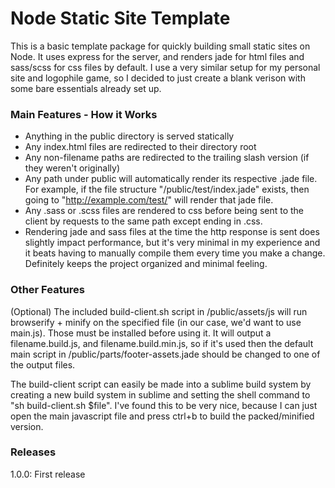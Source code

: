 # Node Static Site Template
This is a basic template package for quickly building small static sites on Node. It uses express for the server, and renders jade for html files and sass/scss for css files by default. I use a very similar setup for my personal site and logophile game, so I decided to just create a blank verison with some bare essentials already set up.

### Main Features - How it Works
* Anything in the public directory is served statically
* Any index.html files are redirected to their directory root
* Any non-filename paths are redirected to the trailing slash version (if they weren't originally)
* Any path under public will automatically render its respective .jade file. For example, if the file structure "/public/test/index.jade" exists, then going to "http://example.com/test/" will render that jade file.
* Any .sass or .scss files are rendered to css before being sent to the client by requests to the same path except ending in .css.
* Rendering jade and sass files at the time the http response is sent does slightly impact performance, but it's very minimal in my experience and it beats having to manually compile them every time you make a change. Definitely keeps the project organized and minimal feeling.

### Other Features
(Optional) The included build-client.sh script in /public/assets/js will run browserify + minify on the specified file (in our case, we'd want to use main.js). Those must be installed before using it. It will output a filename.build.js, and filename.build.min.js, so if it's used then the default main script in /public/parts/footer-assets.jade should be changed to one of the output files.

The build-client script can easily be made into a sublime build system by creating a new build system in sublime and setting the shell command to "sh build-client.sh $file". I've found this to be very nice, because I can just open the main javascript file and press ctrl+b to build the packed/minified version.

### Releases
1.0.0: First release

